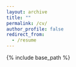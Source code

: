 ```yaml
---
layout: archive
title: ""
permalink: /cv/
author_profile: false
redirect_from:
  - /resume
---
```

{% include base_path %}

<object data="../assets/files/academic_cv.pdf" width="1000" height="1000" type='application/pdf'></object>
